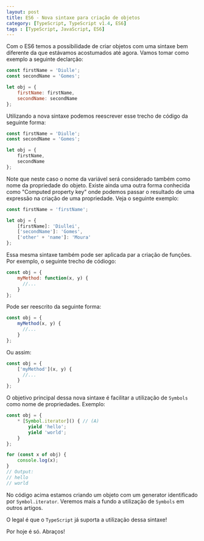 ```yaml
---
layout: post
title: ES6 - Nova sintaxe para criação de objetos
category: [TypeScript, TypeScript v1.4, ES6]
tags : [TypeScript, JavaScript, ES6]
---
```


Com o ES6 temos a possibilidade de criar objetos com uma sintaxe bem diferente da que estávamos acostumados até agora. Vamos tomar como exemplo a seguinte declarção:

```JavaScript
const firstName = 'Diulle';
const secondName = 'Gomes';

let obj = {
    firstName: firstName,
    secondName: secondName
};
```

Utilizando a nova sintaxe podemos reescrever esse trecho de código da seguinte forma:

```JavaScript
const firstName = 'Diulle';
const secondName = 'Gomes';

let obj = {
    firstName,
    secondName
};
```

Note que neste caso o nome da variável será considerado também como nome da propriedade do objeto. Existe ainda uma outra forma conhecida como "Computed property key" onde podemos passar o resultado de uma expressão na criação de uma propriedade. Veja o seguinte exemplo:

```JavaScript
const firstName = 'firstName';

let obj = {
    [firstName]: 'Diullei',
    ['secondName']: 'Gomes',
    ['other' + 'name']: 'Moura'
};
```

Essa mesma sintaxe também pode ser aplicada par a criação de funções. Por exemplo, o seguinte trecho de códiogo:

```JavaScript
const obj = {
    myMethod: function(x, y) {
      //...
    }
};
```

Pode ser reescrito da seguinte forma:

```JavaScript
const obj = {
    myMethod(x, y) {
      //...
    }
};
```

Ou assim:

```JavaScript
const obj = {
    ['myMethod'](x, y) {
      //...
    }
};
```

O objetivo principal dessa nova sintaxe é facilitar a utilização de `Symbols` como nome de propriedades. Exemplo:

```JavaScript
const obj = {
    * [Symbol.iterator]() { // (A)
        yield 'hello';
        yield 'world';
    }
};

for (const x of obj) {
    console.log(x);
}
// Output:
// hello
// world
```

No código acima estamos criando um objeto com um generator identificado por `Symbol.iterator`. Veremos mais a fundo a utilização de `Symbols` em outros artigos.

O legal é que o `TypeScript` já suporta a utilização dessa sintaxe!

Por hoje é só. Abraços!
